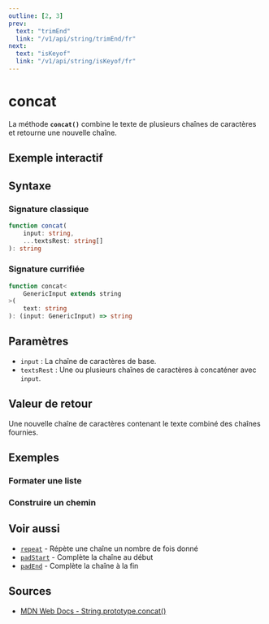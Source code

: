 ```yaml
---
outline: [2, 3]
prev:
  text: "trimEnd"
  link: "/v1/api/string/trimEnd/fr"
next:
  text: "isKeyof"
  link: "/v1/api/string/isKeyof/fr"
---
```


# concat

La méthode **`concat()`** combine le texte de plusieurs chaînes de caractères et retourne une nouvelle chaîne.

## Exemple interactif

<MonacoTSEditor
  src="/v1/api/string/concat/examples/tryout.doc.ts"
  majorVersion="v1"
  height="200px"
/>

## Syntaxe

### Signature classique

```typescript
function concat(
	input: string,
	...textsRest: string[]
): string
```

### Signature currifiée

```typescript
function concat<
	GenericInput extends string
>(
	text: string
): (input: GenericInput) => string
```

## Paramètres

- `input` : La chaîne de caractères de base.
- `textsRest` : Une ou plusieurs chaînes de caractères à concaténer avec `input`.

## Valeur de retour

Une nouvelle chaîne de caractères contenant le texte combiné des chaînes fournies.

## Exemples

### Formater une liste

<MonacoTSEditor
  src="/v1/api/string/concat/examples/formatList.doc.ts"
  majorVersion="v1"
  height="200px"
/>

### Construire un chemin

<MonacoTSEditor
  src="/v1/api/string/concat/examples/buildPath.doc.ts"
  majorVersion="v1"
  height="300px"
/>

## Voir aussi

- [`repeat`](/v1/api/string/repeat/fr) - Répète une chaîne un nombre de fois donné
- [`padStart`](/v1/api/string/padStart/fr) - Complète la chaîne au début
- [`padEnd`](/v1/api/string/padEnd/fr) - Complète la chaîne à la fin

## Sources

- [MDN Web Docs - String.prototype.concat()](https://developer.mozilla.org/fr-FR/docs/Web/JavaScript/Reference/Global_Objects/String/concat)

